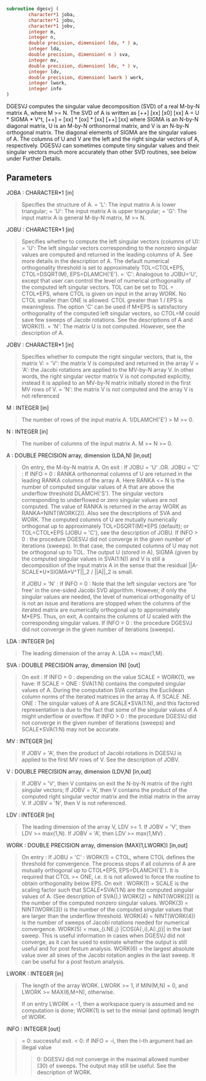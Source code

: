 ```fortran
subroutine dgesvj (
        character*1 joba,
        character*1 jobu,
        character*1 jobv,
        integer m,
        integer n,
        double precision, dimension( lda, * ) a,
        integer lda,
        double precision, dimension( n ) sva,
        integer mv,
        double precision, dimension( ldv, * ) v,
        integer ldv,
        double precision, dimension( lwork ) work,
        integer lwork,
        integer info
)
```

DGESVJ computes the singular value decomposition (SVD) of a real
M-by-N matrix A, where M >= N. The SVD of A is written as
[++]   [xx]   [x0]   [xx]
A = U \* SIGMA \* V^t,  [++] = [xx] \* [ox] \* [xx]
[++]   [xx]
where SIGMA is an N-by-N diagonal matrix, U is an M-by-N orthonormal
matrix, and V is an N-by-N orthogonal matrix. The diagonal elements
of SIGMA are the singular values of A. The columns of U and V are the
left and the right singular vectors of A, respectively.
DGESVJ can sometimes compute tiny singular values and their singular vectors much
more accurately than other SVD routines, see below under Further Details.

## Parameters
JOBA : CHARACTER\*1 [in]
> Specifies the structure of A.
> = 'L': The input matrix A is lower triangular;
> = 'U': The input matrix A is upper triangular;
> = 'G': The input matrix A is general M-by-N matrix, M >= N.

JOBU : CHARACTER\*1 [in]
> Specifies whether to compute the left singular vectors
> (columns of U):
> = 'U': The left singular vectors corresponding to the nonzero
> singular values are computed and returned in the leading
> columns of A. See more details in the description of A.
> The default numerical orthogonality threshold is set to
> approximately TOL=CTOL\*EPS, CTOL=DSQRT(M), EPS=DLAMCH('E').
> = 'C': Analogous to JOBU='U', except that user can control the
> level of numerical orthogonality of the computed left
> singular vectors. TOL can be set to TOL = CTOL\*EPS, where
> CTOL is given on input in the array WORK.
> No CTOL smaller than ONE is allowed. CTOL greater
> than 1 / EPS is meaningless. The option 'C'
> can be used if M\*EPS is satisfactory orthogonality
> of the computed left singular vectors, so CTOL=M could
> save few sweeps of Jacobi rotations.
> See the descriptions of A and WORK(1).
> = 'N': The matrix U is not computed. However, see the
> description of A.

JOBV : CHARACTER\*1 [in]
> Specifies whether to compute the right singular vectors, that
> is, the matrix V:
> = 'V':  the matrix V is computed and returned in the array V
> = 'A':  the Jacobi rotations are applied to the MV-by-N
> array V. In other words, the right singular vector
> matrix V is not computed explicitly, instead it is
> applied to an MV-by-N matrix initially stored in the
> first MV rows of V.
> = 'N':  the matrix V is not computed and the array V is not
> referenced

M : INTEGER [in]
> The number of rows of the input matrix A. 1/DLAMCH('E') > M >= 0.

N : INTEGER [in]
> The number of columns of the input matrix A.
> M >= N >= 0.

A : DOUBLE PRECISION array, dimension (LDA,N) [in,out]
> On entry, the M-by-N matrix A.
> On exit :
> If JOBU = 'U' .OR. JOBU = 'C' :
> If INFO = 0 :
> RANKA orthonormal columns of U are returned in the
> leading RANKA columns of the array A. Here RANKA <= N
> is the number of computed singular values of A that are
> above the underflow threshold DLAMCH('S'). The singular
> vectors corresponding to underflowed or zero singular
> values are not computed. The value of RANKA is returned
> in the array WORK as RANKA=NINT(WORK(2)). Also see the
> descriptions of SVA and WORK. The computed columns of U
> are mutually numerically orthogonal up to approximately
> TOL=DSQRT(M)\*EPS (default); or TOL=CTOL\*EPS (JOBU = 'C'),
> see the description of JOBU.
> If INFO > 0 :
> the procedure DGESVJ did not converge in the given number
> of iterations (sweeps). In that case, the computed
> columns of U may not be orthogonal up to TOL. The output
> U (stored in A), SIGMA (given by the computed singular
> values in SVA(1:N)) and V is still a decomposition of the
> input matrix A in the sense that the residual
> ||A-SCALE\*U\*SIGMA\*V^T||_2 / ||A||_2 is small.
> 
> If JOBU = 'N' :
> If INFO = 0 :
> Note that the left singular vectors are 'for free' in the
> one-sided Jacobi SVD algorithm. However, if only the
> singular values are needed, the level of numerical
> orthogonality of U is not an issue and iterations are
> stopped when the columns of the iterated matrix are
> numerically orthogonal up to approximately M\*EPS. Thus,
> on exit, A contains the columns of U scaled with the
> corresponding singular values.
> If INFO > 0 :
> the procedure DGESVJ did not converge in the given number
> of iterations (sweeps).

LDA : INTEGER [in]
> The leading dimension of the array A.  LDA >= max(1,M).

SVA : DOUBLE PRECISION array, dimension (N) [out]
> On exit :
> If INFO = 0 :
> depending on the value SCALE = WORK(1), we have:
> If SCALE = ONE :
> SVA(1:N) contains the computed singular values of A.
> During the computation SVA contains the Euclidean column
> norms of the iterated matrices in the array A.
> If SCALE .NE. ONE :
> The singular values of A are SCALE\*SVA(1:N), and this
> factored representation is due to the fact that some of the
> singular values of A might underflow or overflow.
> If INFO > 0 :
> the procedure DGESVJ did not converge in the given number of
> iterations (sweeps) and SCALE\*SVA(1:N) may not be accurate.

MV : INTEGER [in]
> If JOBV = 'A', then the product of Jacobi rotations in DGESVJ
> is applied to the first MV rows of V. See the description of JOBV.

V : DOUBLE PRECISION array, dimension (LDV,N) [in,out]
> If JOBV = 'V', then V contains on exit the N-by-N matrix of
> the right singular vectors;
> If JOBV = 'A', then V contains the product of the computed right
> singular vector matrix and the initial matrix in
> the array V.
> If JOBV = 'N', then V is not referenced.

LDV : INTEGER [in]
> The leading dimension of the array V, LDV >= 1.
> If JOBV = 'V', then LDV >= max(1,N).
> If JOBV = 'A', then LDV >= max(1,MV) .

WORK : DOUBLE PRECISION array, dimension (MAX(1,LWORK)) [in,out]
> On entry :
> If JOBU = 'C' :
> WORK(1) = CTOL, where CTOL defines the threshold for convergence.
> The process stops if all columns of A are mutually
> orthogonal up to CTOL\*EPS, EPS=DLAMCH('E').
> It is required that CTOL >= ONE, i.e. it is not
> allowed to force the routine to obtain orthogonality
> below EPS.
> On exit :
> WORK(1) = SCALE is the scaling factor such that SCALE\*SVA(1:N)
> are the computed singular values of A.
> (See description of SVA().)
> WORK(2) = NINT(WORK(2)) is the number of the computed nonzero
> singular values.
> WORK(3) = NINT(WORK(3)) is the number of the computed singular
> values that are larger than the underflow threshold.
> WORK(4) = NINT(WORK(4)) is the number of sweeps of Jacobi
> rotations needed for numerical convergence.
> WORK(5) = max_{i.NE.j} |COS(A(:,i),A(:,j))| in the last sweep.
> This is useful information in cases when DGESVJ did
> not converge, as it can be used to estimate whether
> the output is still useful and for post festum analysis.
> WORK(6) = the largest absolute value over all sines of the
> Jacobi rotation angles in the last sweep. It can be
> useful for a post festum analysis.

LWORK : INTEGER [in]
> The length of the array WORK.
> LWORK >= 1, if MIN(M,N) = 0, and LWORK >= MAX(6,M+N), otherwise.
> 
> If on entry LWORK = -1, then a workspace query is assumed and
> no computation is done; WORK(1) is set to the minial (and optimal)
> length of WORK.

INFO : INTEGER [out]
> = 0:  successful exit.
> < 0:  if INFO = -i, then the i-th argument had an illegal value
> > 0:  DGESVJ did not converge in the maximal allowed number (30)
> of sweeps. The output may still be useful. See the
> description of WORK.
